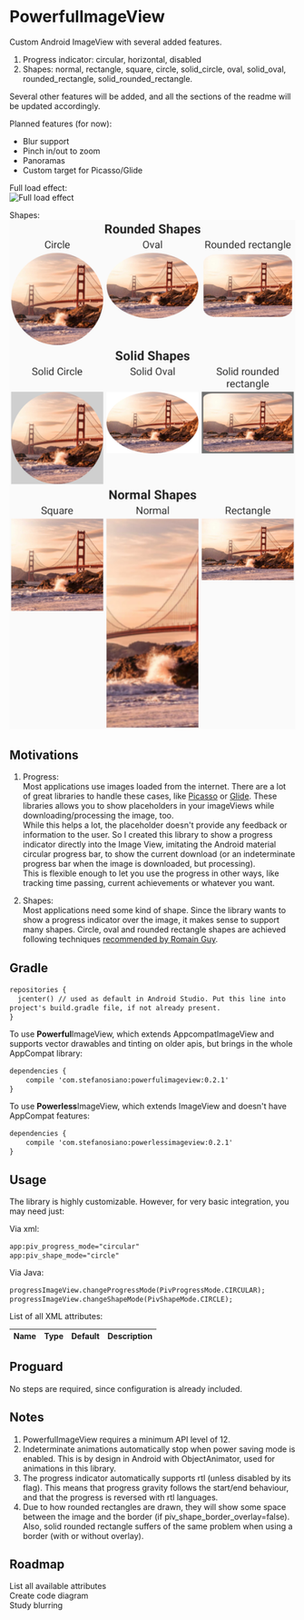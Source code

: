 PowerfulImageView
=================

Custom Android ImageView with several added features.  
1) Progress indicator: circular, horizontal, disabled  
2) Shapes: normal, rectangle, square, circle, solid_circle, oval, solid_oval, rounded_rectangle, solid_rounded_rectangle.  
  
Several other features will be added, and all the sections of the readme will be updated accordingly.  
  
Planned features (for now):  
* Blur support
* Pinch in/out to zoom
* Panoramas
* Custom target for Picasso/Glide
  
  
Full load effect:  
![Full load effect](https://raw.githubusercontent.com/stefanosiano/PowerfulImageView/master/full_load.gif) 
  
Shapes:  
![Shapes](https://raw.githubusercontent.com/stefanosiano/PowerfulImageView/master/shapes.png) 
  
  
  
Motivations
-----------
  
1) Progress:  
Most applications use images loaded from the internet. There are a lot of great libraries to handle these cases, like [Picasso](https://github.com/square/picasso) or [Glide](https://github.com/bumptech/glide). These libraries allows you to show placeholders in your imageViews while downloading/processing the image, too.  
While this helps a lot, the placeholder doesn't provide any feedback or information to the user. So I created this library to show a progress indicator directly into the Image View, imitating the Android material circular progress bar, to show the current download (or an indeterminate progress bar when the image is downloaded, but processing).  
This is flexible enough to let you use the progress in other ways, like tracking time passing, current achievements or whatever you want.
  
2) Shapes:  
Most applications need some kind of shape. Since the library wants to show a progress indicator over the image, it makes sense to support many shapes. Circle, oval and rounded rectangle shapes are achieved following techniques [recommended by Romain Guy](http://www.curious-creature.org/2012/12/11/android-recipe-1-image-with-rounded-corners/).  
  
  
  
  
  
Gradle
------
  
```
repositories {
  jcenter() // used as default in Android Studio. Put this line into project's build.gradle file, if not already present.
}
```

To use **Powerful**ImageView, which extends AppcompatImageView and supports vector drawables and tinting on older apis, but brings in the whole AppCompat library:  
```
dependencies {
    compile 'com.stefanosiano:powerfulimageview:0.2.1'
}
```
To use **Powerless**ImageView, which extends ImageView and doesn't have AppCompat features:  
```
dependencies {
    compile 'com.stefanosiano:powerlessimageview:0.2.1'
}
```
  
  
Usage
-----
  
The library is highly customizable. However, for very basic integration, you may need just:  
  
Via xml:  
```
app:piv_progress_mode="circular"
app:piv_shape_mode="circle"
```
Via Java:  
```
progressImageView.changeProgressMode(PivProgressMode.CIRCULAR);
progressImageView.changeShapeMode(PivShapeMode.CIRCLE);
```
  
List of all XML attributes:  
  
| Name | Type | Default | Description |
|:----:|:----:|:-------:|:-----------:|
  
  
  
Proguard
--------
No steps are required, since configuration is already included.  
  

Notes
-----
  
1) PowerfulImageView requires a minimum API level of 12.  
2) Indeterminate animations automatically stop when power saving mode is enabled. This is by design in Android with ObjectAnimator, used for animations in this library.
3) The progress indicator automatically supports rtl (unless disabled by its flag). This means that progress gravity follows the start/end behaviour, and that the progress is reversed with rtl languages.
4) Due to how rounded rectangles are drawn, they will show some space between the image and the border (if piv_shape_border_overlay=false). Also, solid rounded rectangle suffers of the same problem when using a border (with or without overlay).  
  
  
Roadmap
-------
List all available attributes  
Create code diagram  
Study blurring  
